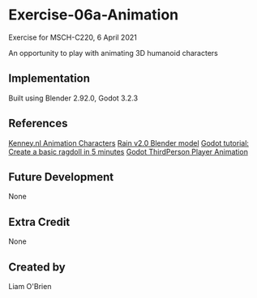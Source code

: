 # Exercise-06a-Animation
Exercise for MSCH-C220, 6 April 2021

An opportunity to play with animating 3D humanoid characters

## Implementation
Built using Blender 2.92.0, Godot 3.2.3

## References
[Kenney.nl Animation Characters](https://kenney.nl/assets/animated-characters-2)
[Rain v2.0 Blender model](https://cloud.blender.org/p/characters/5f04a68bb5f1a2612f7b29da)
[Godot tutorial: Create a basic ragdoll in 5 minutes](https://youtu.be/YZikII-uSis)
[Godot ThirdPerson Player Animation](https://youtu.be/msZw59Iln74)

## Future Development
None

## Extra Credit
None

## Created by 
Liam O'Brien
